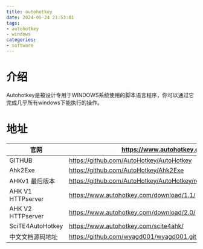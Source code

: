```yaml
---
title: autohotkey
date: 2024-05-24 21:53:01
tags:
- autohotkey
- windows
categories:
- software
---
```


# 介绍
Autohotkey是被设计专用于WINDOWS系统使用的脚本语言程序，你可以通过它完成几乎所有windows下能执行的操作。
<!-- more -->

# 地址
| 官网      | https://www.autohotkey.com/ |
| ----------- | ----------- |
| GITHUB      | https://github.com/AutoHotkey/AutoHotkey  |
| Ahk2Exe     | https://github.com/AutoHotkey/Ahk2Exe  |
| AHKv1 最后版本 | https://github.com/AutoHotkey/AutoHotkey/releases/tag/v1.1.37.02  |
| AHK V1 HTTPserver | https://www.autohotkey.com/download/1.1/ |
| AHK V2 HTTPserver | https://www.autohotkey.com/download/2.0/ |
| SciTE4AutoHotkey | https://www.autohotkey.com/scite4ahk/ |
| 中文文档源码地址 | https://github.com/wyagd001/wyagd001.github.io/ |